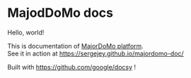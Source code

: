 # MajodDoMo docs

Hello, world!

This is documentation of [MajorDoMo platform](https://github.com/sergejey/majordomo).  
See it in action at https://sergejey.github.io/majordomo-doc/

Built with https://github.com/google/docsy !
